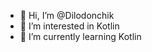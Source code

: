 - 👋 Hi, I’m @Dilodonchik
- 👀 I’m interested in Kotlin
- 🌱 I’m currently learning Kotlin

<!---
Dilodonchik/Dilodonchik is a ✨ special ✨ repository because its `README.md` (this file) appears on your GitHub profile.
You can click the Preview link to take a look at your changes.
--->
